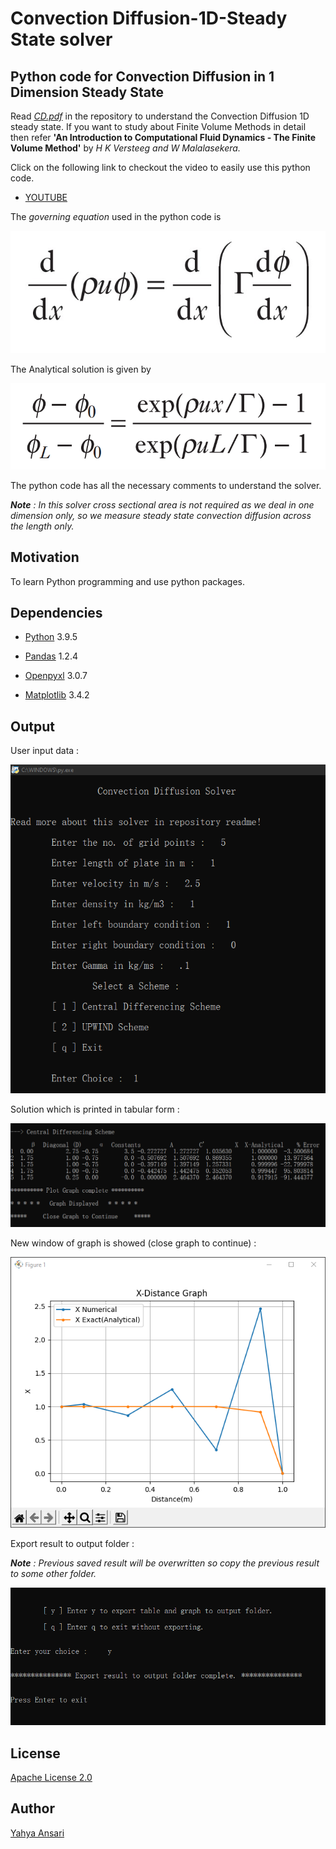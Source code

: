 # Convection Diffusion-1D-Steady State solver
## Python code for Convection Diffusion in 1 Dimension Steady State

Read _[CD.pdf](CD.pdf)_ in the repository to understand the Convection Diffusion 1D steady state. If you want to study about Finite Volume Methods in detail then refer **'An Introduction to Computational Fluid Dynamics - The Finite Volume Method'** by _H K Versteeg and W Malalasekera._

Click on the following link to checkout the video to easily use this python code.

- [YOUTUBE](https://youtu.be/2x0NZ7Wg1Vo)

The _governing equation_ used in the python code is

![governing equation](images/ge.PNG)

The Analytical solution is given by 

![analytical solution](images/an.PNG)

The python code has all the necessary comments to understand the solver.

_**Note** : In this solver cross sectional area is not required as we deal in one dimension only, so we measure steady state convection diffusion across the length only._


## Motivation
To learn Python programming and use python packages.

## Dependencies
- [Python](https://python.org) 3.9.5

- [Pandas](https://pandas.pydata.org) 1.2.4

- [Openpyxl](https://openpyxl.readthedocs.io) 3.0.7

- [Matplotlib](https://matplotlib.org) 3.4.2

## Output
User input data :

![input](images/1.PNG)

Solution which is printed in tabular form :

![table](images/2.PNG)

New window of graph is showed (close graph to continue) :

![quit without export](images/3.PNG)

Export result to output folder :

_**Note** : Previous saved result will be overwritten so copy the previous result to some other folder._

![export](images/4.PNG)

## License

[Apache License 2.0](LICENSE)

## Author

[Yahya Ansari](https://github.com/novus-afk)
